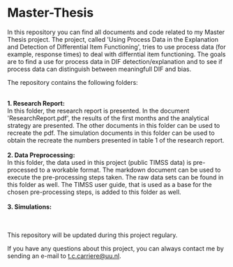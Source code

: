 # Master-Thesis

In this repository you can find all documents and code related to my Master Thesis project. 
The project, called 'Using Process Data in the Explanation and Detection of Differential Item Functioning', tries to use process data (for example, response times) to deal with differntial item functioning. The goals are to find a use for process data in DIF detection/explanation and to see if process data can distinguish between meaningfull DIF and bias. 

The repository contains the following folders:<br><br>

**1. Research Report:**<br>
In this folder, the research report is presented. In the document 'ResearchReport.pdf', the results of the first months and the analytical strategy are presented. The other documents in this folder can be used to recreate the pdf. The simulation documents in this folder can be used to obtain the recreate the numbers presented in table 1 of the research report.
<br><br>
**2. Data Preprocessing:**<br>
In this folder, the data used in this project (public TIMSS data) is pre-processed to a workable format. The markdown document can be used to execute the pre-processing steps taken. The raw data sets can be found in this folder as well. The TIMSS user guide, that is used as a base for the chosen pre-processing steps, is added to this folder as well.
<br><br>
**3. Simulations:**


<br><br>
This repository will be updated during this project regulary.

If you have any questions about this project, you can always contact me by sending an e-mail to t.c.carriere@uu.nl.
